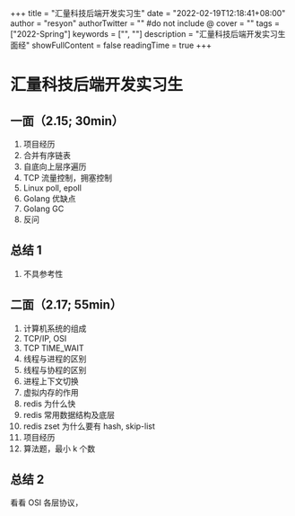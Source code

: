 +++
title = "汇量科技后端开发实习生"
date = "2022-02-19T12:18:41+08:00"
author = "resyon"
authorTwitter = "" #do not include @
cover = ""
tags = ["2022-Spring"]
keywords = ["", ""]
description = "汇量科技后端开发实习生面经"
showFullContent = false
readingTime = true 
+++

# 汇量科技后端开发实习生

## 一面（2.15; 30min）

1. 项目经历
2. 合并有序链表
3. 自底向上层序遍历
4. TCP 流量控制，拥塞控制
5. Linux poll, epoll
6. Golang 优缺点
7. Golang GC
8. 反问

## 总结 1

1. 不具参考性

## 二面（2.17; 55min）

1. 计算机系统的组成
2. TCP/IP, OSI
3. TCP TIME_WAIT
4. 线程与进程的区别
5. 线程与协程的区别
6. 进程上下文切换
7. 虚拟内存的作用
8. redis 为什么快
9. redis 常用数据结构及底层
10. redis zset 为什么要有 hash, skip-list
11. 项目经历
12. 算法题，最小 k 个数

## 总结 2

看看 OSI 各层协议，

